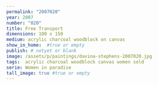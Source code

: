 ```yaml
---
permalink: "2007020"
year: 2007
number: "020"
title: Free Transport
dimensions: 100 x 150
medium: acrylic charcoal woodblock on canvas
show_in_home:  #true or empty
publish: # notyet or blank
image: /assets/p/paintings/davina-stephens-2007020.jpg
tags:  acrylic charcoal woodblock canvas women sold
serie: Women in paradise
tall_image: true #true or empty
---
```

